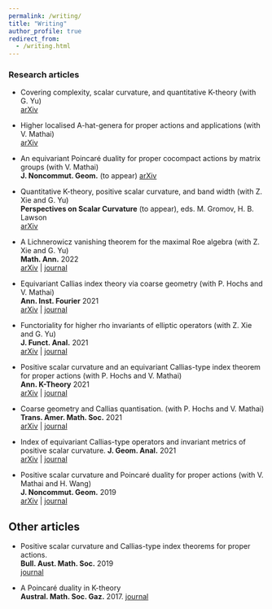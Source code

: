 ```yaml
---
permalink: /writing/
title: "Writing"
author_profile: true
redirect_from: 
  - /writing.html
---
```


### Research articles

* Covering complexity, scalar curvature, and quantitative K-theory (with G. Yu)  
[arXiv](https://arxiv.org/abs/2203.15003)

* Higher localised A-hat-genera for proper actions and applications (with V. Mathai)  
[arXiv](https://arxiv.org/abs/2108.01838)

* An equivariant Poincaré duality for proper cocompact actions by matrix groups (with V. Mathai)  
**J. Noncommut. Geom.** (to appear) 
[arXiv](https://arxiv.org/abs/2009.13695)

* Quantitative K-theory, positive scalar curvature, and band width (with Z. Xie and G. Yu)  
**Perspectives on Scalar Curvature** (to appear), eds. M. Gromov, H. B. Lawson  
[arXiv](https://arxiv.org/abs/2010.01749)

* A Lichnerowicz vanishing theorem for the maximal Roe algebra (with Z. Xie and G. Yu)  
**Math. Ann.** 2022  
[arXiv](https://arxiv.org/abs/1905.12299) \| [journal](https://link.springer.com/article/10.1007/s00208-021-02333-0)

* Equivariant Callias index theory via coarse geometry (with P. Hochs and V. Mathai)  
**Ann. Inst. Fourier** 2021  
[arXiv](https://arxiv.org/abs/1902.07391) \| [journal](https://aif.centre-mersenne.org/articles/10.5802/aif.3445/)

* Functoriality for higher rho invariants of elliptic operators (with Z. Xie and G. Yu)  
**J. Funct. Anal.** 2021  
[arXiv](https://arxiv.org/abs/2005.01933) \| [journal](https://www.sciencedirect.com/science/article/abs/pii/S0022123621000483)

* Positive scalar curvature and an equivariant Callias-type index theorem for proper actions (with P. Hochs and V. Mathai)  
**Ann. K-Theory** 2021  
[arXiv](https://arxiv.org/abs/2001.07336) \| [journal](https://msp.org/akt/2021/6-2/p03.xhtml)

* Coarse geometry and Callias quantisation. (with P. Hochs and V. Mathai)  
**Trans. Amer. Math. Soc.** 2021  
[arXiv](https://arxiv.org/abs/1909.11815) \| [journal](https://www.ams.org/journals/tran/2021-374-04/S0002-9947-2021-08202-1/)

* Index of equivariant Callias-type operators and invariant metrics of positive scalar curvature. 
**J. Geom. Anal.** 2021  
[arXiv](https://arxiv.org/abs/1803.05558) \| [journal](https://link.springer.com/article/10.1007/s12220-019-00249-5)

* Positive scalar curvature and Poincaré duality for proper actions (with V. Mathai and H. Wang)  
**J. Noncommut. Geom.** 2019  
[arXiv](https://arxiv.org/abs/1609.01404) \| [journal](https://www.ems-ph.org/journals/show_abstract.php?issn=1661-6952&vol=13&iss=4&rank=5)


## Other articles

* Positive scalar curvature and Callias-type index theorems for proper actions.  
**Bull. Aust. Math. Soc.** 2019  
[journal](https://www.cambridge.org/core/journals/bulletin-of-the-australian-mathematical-society/article/positive-scalar-curvature-and-calliastype-index-theorems-for-proper-actions/E00F408F43847215516DD8296E2477D2)

* A Poincaré duality in K-theory  
**Austral. Math. Soc. Gaz.** 2017. 
[journal](https://www.austms.org.au/Publ/Gazette/2017/Mar17/TechGuo.pdf)
